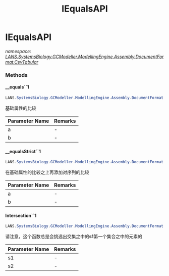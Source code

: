 ﻿---
title: IEqualsAPI
---

# IEqualsAPI
_namespace: [LANS.SystemsBiology.GCModeller.ModellingEngine.Assembly.DocumentFormat.CsvTabular](N-LANS.SystemsBiology.GCModeller.ModellingEngine.Assembly.DocumentFormat.CsvTabular.html)_



### Methods

#### __equals``1
```csharp
LANS.SystemsBiology.GCModeller.ModellingEngine.Assembly.DocumentFormat.CsvTabular.IEqualsAPI.__equals``1(``0,``0)
```
基础属性的比较

|Parameter Name|Remarks|
|--------------|-------|
|a|-|
|b|-|


#### __equalsStrict``1
```csharp
LANS.SystemsBiology.GCModeller.ModellingEngine.Assembly.DocumentFormat.CsvTabular.IEqualsAPI.__equalsStrict``1(``0,``0)
```
在基础属性的比较之上再添加对序列的比较

|Parameter Name|Remarks|
|--------------|-------|
|a|-|
|b|-|


#### Intersection``1
```csharp
LANS.SystemsBiology.GCModeller.ModellingEngine.Assembly.DocumentFormat.CsvTabular.IEqualsAPI.Intersection``1(System.Collections.Generic.IEnumerable{``0},System.Collections.Generic.IEnumerable{``0},System.Boolean)
```
请注意，这个函数总是会挑选出交集之中的**s1**第一个集合之中的元素的

|Parameter Name|Remarks|
|--------------|-------|
|s1|-|
|s2|-|






